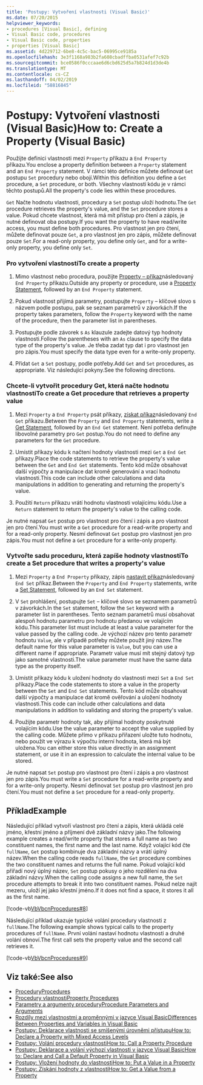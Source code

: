 ```yaml
---
title: 'Postupy: Vytvoření vlastnosti (Visual Basic)'
ms.date: 07/20/2015
helpviewer_keywords:
- procedures [Visual Basic], defining
- Visual Basic code, procedures
- Visual Basic code, properties
- properties [Visual Basic]
ms.assetid: 4d229712-6be8-4c5c-bac5-06995ce9185a
ms.openlocfilehash: 3e3f1168a983b2fa608cbadffba0531afef7c92b
ms.sourcegitcommit: bce0586f0cccaae6d6cbd625d5a7b824d1d3de4b
ms.translationtype: MT
ms.contentlocale: cs-CZ
ms.lasthandoff: 04/02/2019
ms.locfileid: "58816845"
---
```

# <a name="how-to-create-a-property-visual-basic"></a><span data-ttu-id="9d1c9-102">Postupy: Vytvoření vlastnosti (Visual Basic)</span><span class="sxs-lookup"><span data-stu-id="9d1c9-102">How to: Create a Property (Visual Basic)</span></span>
<span data-ttu-id="9d1c9-103">Použijte definici vlastnosti mezi `Property` příkazu a `End Property` příkazu.</span><span class="sxs-lookup"><span data-stu-id="9d1c9-103">You enclose a property definition between a `Property` statement and an `End Property` statement.</span></span> <span data-ttu-id="9d1c9-104">V rámci této definice můžete definovat `Get` postupu `Set` procedury nebo obojí.</span><span class="sxs-lookup"><span data-stu-id="9d1c9-104">Within this definition you define a `Get` procedure, a `Set` procedure, or both.</span></span> <span data-ttu-id="9d1c9-105">Všechny vlastnosti kódu je v rámci těchto postupů.</span><span class="sxs-lookup"><span data-stu-id="9d1c9-105">All the property's code lies within these procedures.</span></span>  
  
 <span data-ttu-id="9d1c9-106">`Get` Načte hodnotu vlastnosti, procedury a `Set` postup uloží hodnotu.</span><span class="sxs-lookup"><span data-stu-id="9d1c9-106">The `Get` procedure retrieves the property's value, and the `Set` procedure stores a value.</span></span> <span data-ttu-id="9d1c9-107">Pokud chcete vlastnost, která má mít přístup pro čtení a zápis, je nutné definovat oba postupy.</span><span class="sxs-lookup"><span data-stu-id="9d1c9-107">If you want the property to have read/write access, you must define both procedures.</span></span> <span data-ttu-id="9d1c9-108">Pro vlastnost jen pro čtení, můžete definovat pouze `Get`, a pro vlastnost jen pro zápis, můžete definovat pouze `Set`.</span><span class="sxs-lookup"><span data-stu-id="9d1c9-108">For a read-only property, you define only `Get`, and for a write-only property, you define only `Set`.</span></span>  
  
### <a name="to-create-a-property"></a><span data-ttu-id="9d1c9-109">Pro vytvoření vlastnosti</span><span class="sxs-lookup"><span data-stu-id="9d1c9-109">To create a property</span></span>  
  
1.  <span data-ttu-id="9d1c9-110">Mimo vlastnost nebo procedura, použijte [Property – příkaz](../../../../visual-basic/language-reference/statements/property-statement.md)následovaný `End Property` příkazu.</span><span class="sxs-lookup"><span data-stu-id="9d1c9-110">Outside any property or procedure, use a [Property Statement](../../../../visual-basic/language-reference/statements/property-statement.md), followed by an `End Property` statement.</span></span>  
  
2.  <span data-ttu-id="9d1c9-111">Pokud vlastnost přijímá parametry, postupujte `Property` – klíčové slovo s názvem podle postupu, pak se seznam parametrů v závorkách.</span><span class="sxs-lookup"><span data-stu-id="9d1c9-111">If the property takes parameters, follow the `Property` keyword with the name of the procedure, then the parameter list in parentheses.</span></span>  
  
3.  <span data-ttu-id="9d1c9-112">Postupujte podle závorek s `As` klauzule zadejte datový typ hodnoty vlastnosti.</span><span class="sxs-lookup"><span data-stu-id="9d1c9-112">Follow the parentheses with an `As` clause to specify the data type of the property's value.</span></span> <span data-ttu-id="9d1c9-113">Je třeba zadat typ dat i pro vlastnost jen pro zápis.</span><span class="sxs-lookup"><span data-stu-id="9d1c9-113">You must specify the data type even for a write-only property.</span></span>  
  
4.  <span data-ttu-id="9d1c9-114">Přidat `Get` a `Set` postupy, podle potřeby.</span><span class="sxs-lookup"><span data-stu-id="9d1c9-114">Add `Get` and `Set` procedures, as appropriate.</span></span> <span data-ttu-id="9d1c9-115">Viz následující pokyny.</span><span class="sxs-lookup"><span data-stu-id="9d1c9-115">See the following directions.</span></span>  
  
### <a name="to-create-a-get-procedure-that-retrieves-a-property-value"></a><span data-ttu-id="9d1c9-116">Chcete-li vytvořit procedury Get, která načte hodnotu vlastnosti</span><span class="sxs-lookup"><span data-stu-id="9d1c9-116">To create a Get procedure that retrieves a property value</span></span>  
  
1.  <span data-ttu-id="9d1c9-117">Mezi `Property` a `End Property` psát příkazy, [získat příkaz](../../../../visual-basic/language-reference/statements/get-statement.md)následovaný `End Get` příkazu.</span><span class="sxs-lookup"><span data-stu-id="9d1c9-117">Between the `Property` and `End Property` statements, write a [Get Statement](../../../../visual-basic/language-reference/statements/get-statement.md), followed by an `End Get` statement.</span></span> <span data-ttu-id="9d1c9-118">Není potřeba definujte libovolné parametry pro `Get` postup.</span><span class="sxs-lookup"><span data-stu-id="9d1c9-118">You do not need to define any parameters for the `Get` procedure.</span></span>  
  
2.  <span data-ttu-id="9d1c9-119">Umístit příkazy kódu k načtení hodnoty vlastnosti mezi `Get` a `End Get` příkazy.</span><span class="sxs-lookup"><span data-stu-id="9d1c9-119">Place the code statements to retrieve the property's value between the `Get` and `End Get` statements.</span></span> <span data-ttu-id="9d1c9-120">Tento kód může obsahovat další výpočty a manipulace dat kromě generování a vrací hodnotu vlastnosti.</span><span class="sxs-lookup"><span data-stu-id="9d1c9-120">This code can include other calculations and data manipulations in addition to generating and returning the property's value.</span></span>  
  
3.  <span data-ttu-id="9d1c9-121">Použití `Return` příkazu vrátí hodnotu vlastnosti volajícímu kódu.</span><span class="sxs-lookup"><span data-stu-id="9d1c9-121">Use a `Return` statement to return the property's value to the calling code.</span></span>  
  
 <span data-ttu-id="9d1c9-122">Je nutné napsat `Get` postup pro vlastnost pro čtení i zápis a pro vlastnost jen pro čtení.</span><span class="sxs-lookup"><span data-stu-id="9d1c9-122">You must write a `Get` procedure for a read-write property and for a read-only property.</span></span> <span data-ttu-id="9d1c9-123">Nesmí definovat `Get` postup pro vlastnost jen pro zápis.</span><span class="sxs-lookup"><span data-stu-id="9d1c9-123">You must not define a `Get` procedure for a write-only property.</span></span>  
  
### <a name="to-create-a-set-procedure-that-writes-a-propertys-value"></a><span data-ttu-id="9d1c9-124">Vytvořte sadu proceduru, která zapíše hodnoty vlastnosti</span><span class="sxs-lookup"><span data-stu-id="9d1c9-124">To create a Set procedure that writes a property's value</span></span>  
  
1.  <span data-ttu-id="9d1c9-125">Mezi `Property` a `End Property` příkazy, zápis [nastavit příkaz](../../../../visual-basic/language-reference/statements/set-statement.md)následovaný `End Set` příkaz.</span><span class="sxs-lookup"><span data-stu-id="9d1c9-125">Between the `Property` and `End Property` statements, write a [Set Statement](../../../../visual-basic/language-reference/statements/set-statement.md), followed by an `End Set` statement.</span></span>  
  
2.  <span data-ttu-id="9d1c9-126">V `Set` prohlášení, postupujte `Set` – klíčové slovo se seznamem parametrů v závorkách.</span><span class="sxs-lookup"><span data-stu-id="9d1c9-126">In the `Set` statement, follow the `Set` keyword with a parameter list in parentheses.</span></span> <span data-ttu-id="9d1c9-127">Tento seznam parametrů musí obsahovat alespoň hodnotu parametru pro hodnotu předanou ve volajícím kódu.</span><span class="sxs-lookup"><span data-stu-id="9d1c9-127">This parameter list must include at least a value parameter for the value passed by the calling code.</span></span> <span data-ttu-id="9d1c9-128">Je výchozí název pro tento parametr hodnotu `Value`, ale v případě potřeby můžete použít jiný název.</span><span class="sxs-lookup"><span data-stu-id="9d1c9-128">The default name for this value parameter is `Value`, but you can use a different name if appropriate.</span></span> <span data-ttu-id="9d1c9-129">Parametr value musí mít stejný datový typ jako samotné vlastnosti.</span><span class="sxs-lookup"><span data-stu-id="9d1c9-129">The value parameter must have the same data type as the property itself.</span></span>  
  
3.  <span data-ttu-id="9d1c9-130">Umístit příkazy kódu k uložení hodnoty do vlastnosti mezi `Set` a `End Set` příkazy.</span><span class="sxs-lookup"><span data-stu-id="9d1c9-130">Place the code statements to store a value in the property between the `Set` and `End Set` statements.</span></span> <span data-ttu-id="9d1c9-131">Tento kód může obsahovat další výpočty a manipulace dat kromě ověřování a uložení hodnoty vlastnosti.</span><span class="sxs-lookup"><span data-stu-id="9d1c9-131">This code can include other calculations and data manipulations in addition to validating and storing the property's value.</span></span>  
  
4.  <span data-ttu-id="9d1c9-132">Použijte parametr hodnoty tak, aby přijímal hodnoty poskytnuté volajícím kódu.</span><span class="sxs-lookup"><span data-stu-id="9d1c9-132">Use the value parameter to accept the value supplied by the calling code.</span></span> <span data-ttu-id="9d1c9-133">Můžete přímo v příkazu přiřazení uložte tuto hodnotu, nebo použít ve výrazu k výpočtu interní hodnota, která má být uložena.</span><span class="sxs-lookup"><span data-stu-id="9d1c9-133">You can either store this value directly in an assignment statement, or use it in an expression to calculate the internal value to be stored.</span></span>  
  
 <span data-ttu-id="9d1c9-134">Je nutné napsat `Set` postup pro vlastnost pro čtení i zápis a pro vlastnost jen pro zápis.</span><span class="sxs-lookup"><span data-stu-id="9d1c9-134">You must write a `Set` procedure for a read-write property and for a write-only property.</span></span> <span data-ttu-id="9d1c9-135">Nesmí definovat `Set` postup pro vlastnost jen pro čtení.</span><span class="sxs-lookup"><span data-stu-id="9d1c9-135">You must not define a `Set` procedure for a read-only property.</span></span>  
  
## <a name="example"></a><span data-ttu-id="9d1c9-136">Příklad</span><span class="sxs-lookup"><span data-stu-id="9d1c9-136">Example</span></span>  
 <span data-ttu-id="9d1c9-137">Následující příklad vytvoří vlastnost pro čtení a zápis, která ukládá celé jméno, křestní jméno a příjmení dvě základní názvy jako.</span><span class="sxs-lookup"><span data-stu-id="9d1c9-137">The following example creates a read/write property that stores a full name as two constituent names, the first name and the last name.</span></span> <span data-ttu-id="9d1c9-138">Když volající kód čte `fullName`, `Get` postup kombinuje dva základní názvy a vrátí úplný název.</span><span class="sxs-lookup"><span data-stu-id="9d1c9-138">When the calling code reads `fullName`, the `Get` procedure combines the two constituent names and returns the full name.</span></span> <span data-ttu-id="9d1c9-139">Pokud volající kód přiřadí nový úplný název, `Set` postup pokusy o jeho rozdělení na dva základní názvy.</span><span class="sxs-lookup"><span data-stu-id="9d1c9-139">When the calling code assigns a new full name, the `Set` procedure attempts to break it into two constituent names.</span></span> <span data-ttu-id="9d1c9-140">Pokud nelze najít mezeru, uloží jej jako křestní jméno.</span><span class="sxs-lookup"><span data-stu-id="9d1c9-140">If it does not find a space, it stores it all as the first name.</span></span>  
  
 [!code-vb[VbVbcnProcedures#8](~/samples/snippets/visualbasic/VS_Snippets_VBCSharp/VbVbcnProcedures/VB/Class1.vb#8)]  
  
 <span data-ttu-id="9d1c9-141">Následující příklad ukazuje typické volání procedury vlastnosti z `fullName`.</span><span class="sxs-lookup"><span data-stu-id="9d1c9-141">The following example shows typical calls to the property procedures of `fullName`.</span></span> <span data-ttu-id="9d1c9-142">První volání nastaví hodnotu vlastnosti a druhé volání obnoví.</span><span class="sxs-lookup"><span data-stu-id="9d1c9-142">The first call sets the property value and the second call retrieves it.</span></span>  
  
 [!code-vb[VbVbcnProcedures#9](~/samples/snippets/visualbasic/VS_Snippets_VBCSharp/VbVbcnProcedures/VB/Class1.vb#9)]  
  
## <a name="see-also"></a><span data-ttu-id="9d1c9-143">Viz také:</span><span class="sxs-lookup"><span data-stu-id="9d1c9-143">See also</span></span>

- [<span data-ttu-id="9d1c9-144">Procedury</span><span class="sxs-lookup"><span data-stu-id="9d1c9-144">Procedures</span></span>](./index.md)
- [<span data-ttu-id="9d1c9-145">Procedury vlastnosti</span><span class="sxs-lookup"><span data-stu-id="9d1c9-145">Property Procedures</span></span>](./property-procedures.md)
- [<span data-ttu-id="9d1c9-146">Parametry a argumenty procedury</span><span class="sxs-lookup"><span data-stu-id="9d1c9-146">Procedure Parameters and Arguments</span></span>](./procedure-parameters-and-arguments.md)
- [<span data-ttu-id="9d1c9-147">Rozdíly mezi vlastnostmi a proměnnými v jazyce Visual Basic</span><span class="sxs-lookup"><span data-stu-id="9d1c9-147">Differences Between Properties and Variables in Visual Basic</span></span>](./differences-between-properties-and-variables.md)
- [<span data-ttu-id="9d1c9-148">Postupy: Deklarace vlastnosti se smíšenými úrovněmi přístupu</span><span class="sxs-lookup"><span data-stu-id="9d1c9-148">How to: Declare a Property with Mixed Access Levels</span></span>](./how-to-declare-a-property-with-mixed-access-levels.md)
- [<span data-ttu-id="9d1c9-149">Postupy: Volání procedury vlastnosti</span><span class="sxs-lookup"><span data-stu-id="9d1c9-149">How to: Call a Property Procedure</span></span>](./how-to-call-a-property-procedure.md)
- [<span data-ttu-id="9d1c9-150">Postupy: Deklarace a volání výchozí vlastnosti v jazyce Visual Basic</span><span class="sxs-lookup"><span data-stu-id="9d1c9-150">How to: Declare and Call a Default Property in Visual Basic</span></span>](./how-to-declare-and-call-a-default-property.md)
- [<span data-ttu-id="9d1c9-151">Postupy: Vložení hodnoty do vlastnosti</span><span class="sxs-lookup"><span data-stu-id="9d1c9-151">How to: Put a Value in a Property</span></span>](./how-to-put-a-value-in-a-property.md)
- [<span data-ttu-id="9d1c9-152">Postupy: Získání hodnoty z vlastnosti</span><span class="sxs-lookup"><span data-stu-id="9d1c9-152">How to: Get a Value from a Property</span></span>](./how-to-get-a-value-from-a-property.md)
